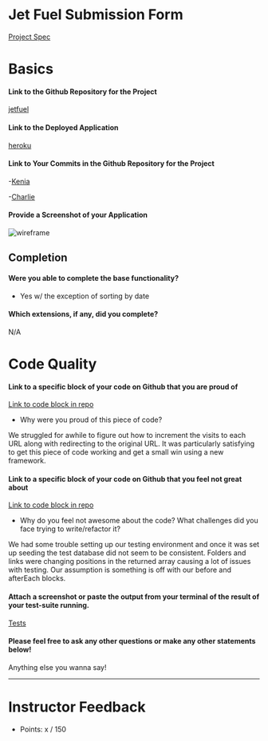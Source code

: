 # Jet Fuel Submission Form

[Project Spec](http://frontend.turing.io/projects/jet-fuel.html)

# Basics

#### Link to the Github Repository for the Project
[jetfuel](https://github.com/kfarias/jet-fuel)

#### Link to the Deployed Application
[heroku](https://jetfuel-app.herokuapp.com/)

#### Link to Your Commits in the Github Repository for the Project

-[Kenia](https://github.com/kfarias/jet-fuel/commits?author=kfarias)

-[Charlie](https://github.com/kfarias/jet-fuel/commits?author=dunncl15)

#### Provide a Screenshot of your Application
![wireframe](http://i.imgur.com/4nKV3Bf.png)

## Completion

#### Were you able to complete the base functionality?
* Yes w/ the exception of sorting by date

#### Which extensions, if any, did you complete?

 N/A

# Code Quality

#### Link to a specific block of your code on Github that you are proud of
[Link to code block in repo](https://github.com/kfarias/jet-fuel/blob/8d0babe18b4ac0039a68f00cb3a63c7238c23d2f/server.js#L63-L70)

* Why were you proud of this piece of code?

We struggled for awhile to figure out how to increment the visits to each URL along with redirecting to the original URL. It was particularly satisfying to get this piece of code working and get a small win using a new framework.

#### Link to a specific block of your code on Github that you feel not great about
[Link to code block in repo](https://github.com/kfarias/jet-fuel/blob/8d0babe18b4ac0039a68f00cb3a63c7238c23d2f/test/routes.spec.js#L14-L30)

* Why do you feel not awesome about the code? What challenges did you face trying to write/refactor it?

We had some trouble setting up our testing environment and once it was set up seeding the test database did not seem to be consistent. Folders and links were changing positions in the returned array causing a lot of issues with testing. Our assumption is something is off with our before and afterEach blocks.

#### Attach a screenshot or paste the output from your terminal of the result of your test-suite running.

[Tests](http://i.imgur.com/TcZP76T.png)

#### Please feel free to ask any other questions or make any other statements below!

Anything else you wanna say!

-----

# Instructor Feedback

- Points: x / 150
